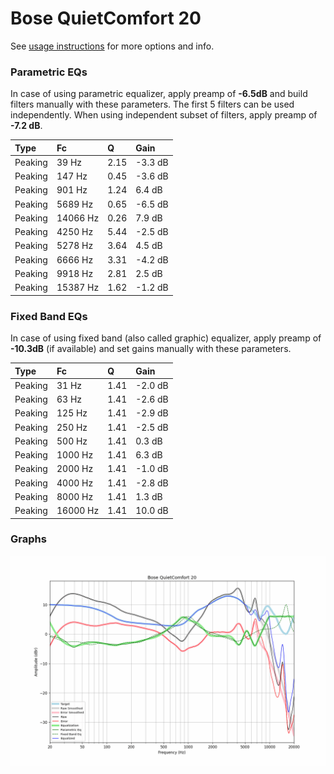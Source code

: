 # Bose QuietComfort 20
See [usage instructions](https://github.com/jaakkopasanen/AutoEq#usage) for more options and info.

### Parametric EQs
In case of using parametric equalizer, apply preamp of **-6.5dB** and build filters manually
with these parameters. The first 5 filters can be used independently.
When using independent subset of filters, apply preamp of **-7.2 dB**.

| Type    | Fc       |    Q | Gain    |
|:--------|:---------|:-----|:--------|
| Peaking | 39 Hz    | 2.15 | -3.3 dB |
| Peaking | 147 Hz   | 0.45 | -3.6 dB |
| Peaking | 901 Hz   | 1.24 | 6.4 dB  |
| Peaking | 5689 Hz  | 0.65 | -6.5 dB |
| Peaking | 14066 Hz | 0.26 | 7.9 dB  |
| Peaking | 4250 Hz  | 5.44 | -2.5 dB |
| Peaking | 5278 Hz  | 3.64 | 4.5 dB  |
| Peaking | 6666 Hz  | 3.31 | -4.2 dB |
| Peaking | 9918 Hz  | 2.81 | 2.5 dB  |
| Peaking | 15387 Hz | 1.62 | -1.2 dB |

### Fixed Band EQs
In case of using fixed band (also called graphic) equalizer, apply preamp of **-10.3dB**
(if available) and set gains manually with these parameters.

| Type    | Fc       |    Q | Gain    |
|:--------|:---------|:-----|:--------|
| Peaking | 31 Hz    | 1.41 | -2.0 dB |
| Peaking | 63 Hz    | 1.41 | -2.6 dB |
| Peaking | 125 Hz   | 1.41 | -2.9 dB |
| Peaking | 250 Hz   | 1.41 | -2.5 dB |
| Peaking | 500 Hz   | 1.41 | 0.3 dB  |
| Peaking | 1000 Hz  | 1.41 | 6.3 dB  |
| Peaking | 2000 Hz  | 1.41 | -1.0 dB |
| Peaking | 4000 Hz  | 1.41 | -2.8 dB |
| Peaking | 8000 Hz  | 1.41 | 1.3 dB  |
| Peaking | 16000 Hz | 1.41 | 10.0 dB |

### Graphs
![](./Bose%20QuietComfort%2020.png)